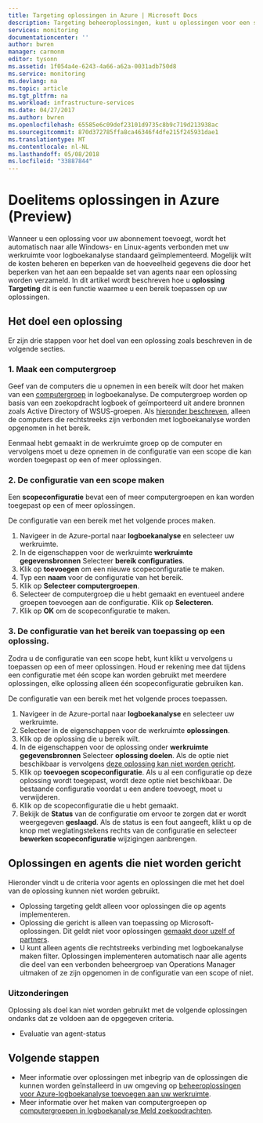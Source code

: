 ```yaml
---
title: Targeting oplossingen in Azure | Microsoft Docs
description: Targeting beheeroplossingen, kunt u oplossingen voor een specifieke set van agents beperken.  Dit artikel wordt beschreven hoe u de configuratie van een scope maken en dit toepassen op een oplossing.
services: monitoring
documentationcenter: ''
author: bwren
manager: carmonm
editor: tysonn
ms.assetid: 1f054a4e-6243-4a66-a62a-0031adb750d8
ms.service: monitoring
ms.devlang: na
ms.topic: article
ms.tgt_pltfrm: na
ms.workload: infrastructure-services
ms.date: 04/27/2017
ms.author: bwren
ms.openlocfilehash: 65585e6c09def23101d9735c8b9c719d213938ac
ms.sourcegitcommit: 870d372785ffa8ca46346f4dfe215f245931dae1
ms.translationtype: MT
ms.contentlocale: nl-NL
ms.lasthandoff: 05/08/2018
ms.locfileid: "33887844"
---
```

# <a name="targeting-management-solutions-in-azure-preview"></a>Doelitems oplossingen in Azure (Preview)
Wanneer u een oplossing voor uw abonnement toevoegt, wordt het automatisch naar alle Windows- en Linux-agents verbonden met uw werkruimte voor logboekanalyse standaard geïmplementeerd.  Mogelijk wilt de kosten beheren en beperken van de hoeveelheid gegevens die door het beperken van het aan een bepaalde set van agents naar een oplossing worden verzameld.  In dit artikel wordt beschreven hoe u **oplossing Targeting** dit is een functie waarmee u een bereik toepassen op uw oplossingen.

## <a name="how-to-target-a-solution"></a>Het doel een oplossing
Er zijn drie stappen voor het doel van een oplossing zoals beschreven in de volgende secties. 


### <a name="1-create-a-computer-group"></a>1. Maak een computergroep
Geef van de computers die u opnemen in een bereik wilt door het maken van een [computergroep](../log-analytics/log-analytics-computer-groups.md) in logboekanalyse.  De computergroep worden op basis van een zoekopdracht logboek of geïmporteerd uit andere bronnen zoals Active Directory of WSUS-groepen. Als [hieronder beschreven](#solutions-and-agents-that-cant-be-targeted), alleen de computers die rechtstreeks zijn verbonden met logboekanalyse worden opgenomen in het bereik.

Eenmaal hebt gemaakt in de werkruimte groep op de computer en vervolgens moet u deze opnemen in de configuratie van een scope die kan worden toegepast op een of meer oplossingen.
 
 
 ### <a name="2-create-a-scope-configuration"></a>2. De configuratie van een scope maken
 Een **scopeconfiguratie** bevat een of meer computergroepen en kan worden toegepast op een of meer oplossingen. 
 
 De configuratie van een bereik met het volgende proces maken.  

 1. Navigeer in de Azure-portal naar **logboekanalyse** en selecteer uw werkruimte.
 2. In de eigenschappen voor de werkruimte **werkruimte gegevensbronnen** Selecteer **bereik configuraties**.
 3. Klik op **toevoegen** om een nieuwe scopeconfiguratie te maken.
 4. Typ een **naam** voor de configuratie van het bereik.
 5. Klik op **Selecteer computergroepen**.
 6. Selecteer de computergroep die u hebt gemaakt en eventueel andere groepen toevoegen aan de configuratie.  Klik op **Selecteren**.  
 6. Klik op **OK** om de scopeconfiguratie te maken. 


 ### <a name="3-apply-the-scope-configuration-to-a-solution"></a>3. De configuratie van het bereik van toepassing op een oplossing.
Zodra u de configuratie van een scope hebt, kunt klikt u vervolgens u toepassen op een of meer oplossingen.  Houd er rekening mee dat tijdens een configuratie met één scope kan worden gebruikt met meerdere oplossingen, elke oplossing alleen één scopeconfiguratie gebruiken kan.

De configuratie van een bereik met het volgende proces toepassen.  

 1. Navigeer in de Azure-portal naar **logboekanalyse** en selecteer uw werkruimte.
 2. Selecteer in de eigenschappen voor de werkruimte **oplossingen**.
 3. Klik op de oplossing die u bereik wilt.
 4. In de eigenschappen voor de oplossing onder **werkruimte gegevensbronnen** Selecteer **oplossing doelen**.  Als de optie niet beschikbaar is vervolgens [deze oplossing kan niet worden gericht](#solutions-and-agents-that-cant-be-targeted).
 5. Klik op **toevoegen scopeconfiguratie**.  Als u al een configuratie op deze oplossing wordt toegepast, wordt deze optie niet beschikbaar.  De bestaande configuratie voordat u een andere toevoegt, moet u verwijderen.
 6. Klik op de scopeconfiguratie die u hebt gemaakt.
 7. Bekijk de **Status** van de configuratie om ervoor te zorgen dat er wordt weergegeven **geslaagd**.  Als de status is een fout aangeeft, klikt u op de knop met weglatingstekens rechts van de configuratie en selecteer **bewerken scopeconfiguratie** wijzigingen aanbrengen.

## <a name="solutions-and-agents-that-cant-be-targeted"></a>Oplossingen en agents die niet worden gericht
Hieronder vindt u de criteria voor agents en oplossingen die met het doel van de oplossing kunnen niet worden gebruikt.

- Oplossing targeting geldt alleen voor oplossingen die op agents implementeren.
- Oplossing die gericht is alleen van toepassing op Microsoft-oplossingen.  Dit geldt niet voor oplossingen [gemaakt door uzelf of partners](monitoring-solutions-creating.md).
- U kunt alleen agents die rechtstreeks verbinding met logboekanalyse maken filter.  Oplossingen implementeren automatisch naar alle agents die deel van een verbonden beheergroep van Operations Manager uitmaken of ze zijn opgenomen in de configuratie van een scope of niet.

### <a name="exceptions"></a>Uitzonderingen
Oplossing als doel kan niet worden gebruikt met de volgende oplossingen ondanks dat ze voldoen aan de opgegeven criteria.

- Evaluatie van agent-status

## <a name="next-steps"></a>Volgende stappen
- Meer informatie over oplossingen met inbegrip van de oplossingen die kunnen worden geïnstalleerd in uw omgeving op [beheeroplossingen voor Azure-logboekanalyse toevoegen aan uw werkruimte](../log-analytics/log-analytics-add-solutions.md).
- Meer informatie over het maken van computergroepen op [computergroepen in logboekanalyse Meld zoekopdrachten](../log-analytics/log-analytics-computer-groups.md).